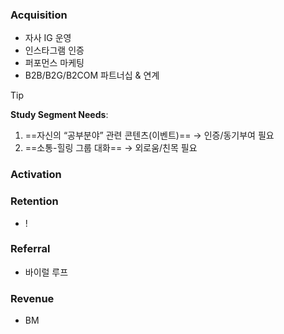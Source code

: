 ### **Acquisition**
- 자사 IG 운영
- 인스타그램 인증
- 퍼포먼스 마케팅
- B2B/B2G/B2COM 파트너십 & 연계

> [!tip]
> **Study Segment Needs**:
> 1. ==자신의 “공부분야” 관련 콘텐츠(이벤트)== → 인증/동기부여 필요
> 2. ==소통-힐링 그룹 대화== → 외로움/친목 필요 



### **Activation**
> 

### **Retention**
- ! 

### **Referral**
- 바이럴 루프

### **Revenue**
- BM
